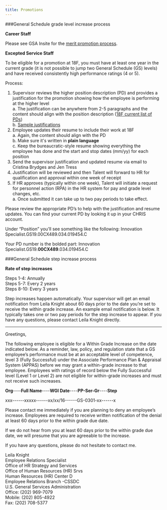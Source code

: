 ```yaml
---
title: Promotions
---
```


###General Schedule grade level increase process

**Career Staff**

Please see GSA Insite for the [merit promotion process](https://insite.gsa.gov/portal/mediaId/524673/fileName/SOP_MP_Eligibles_and_Consideration.action).

**Excepted Service Staff**

To be eligible for a promotion at 18F, you must have at least one year in the current grade (it is not possible to jump two General Schedule (GS) levels) and have received consistently high performance ratings (4 or 5).

Process:  
   1. Supervisor reviews the higher position description (PD) and provides a justification for the promotion showing how the employee is performing at the higher level  
      a. The justification can be anywhere from 2-5 paragraphs and the content should align with the position description ([18F current list of PDs](https://docs.google.com/spreadsheets/d/1VfngE9xfmBnSmMwoyVp7VhHk1n2mr1AF3KzK12Tlb5o/edit#gid=0))  
      b. [Sample justifications](https://docs.google.com/document/d/1H15tYABQzr79lnQPFIKN9jj7iGXjmQ1_mkvHh30_3q4/edit)
   2. Employee updates their resume to include their work at 18F  
      a. Again, the content should align with the PD  
      b. Make sure it's written in **plain language**  
      c. Keep the bureaucratic-style resume showing everything the employee has done and the start and stop dates (mm/yy) for each position  
   3. Send the supervisor justification and updated resume via email to Cristina Brydges and Jen Tress  
   4. Justification will be reviewed and then Talent will forward to HR for qualification and approval within one week of receipt  
   5. If HR approves (typically within one week), Talent will initiate a request for personnel action (RPA) in the HR system for pay and grade level changes, etc.  
      a. Once submitted it can take up to two pay periods to take effect.

Please review the appropriate PD’s to help with the justification and resume updates. You can find your current PD by looking it up in your CHRIS account.

Under “Position” you’ll see something like the following: Innovation Specialist.GS19.00CX489.034.019454.C

Your PD number is the bolded part: Innovation Specialist.GS19.**00CX489**.034.019454.C

###General Schedule step increase process

**Rate of step increases**

Steps 1-4:  Annually  
Steps 5-7:  Every 2 years  
Steps 8-10: Every 3 years

Step increases happen automatically. Your supervisor will get an email notification from Leila Knight about 60 days prior to the date you’re set to receive the within grade increase. An example email notification is below. It typically takes one or two pay periods for the step increase to appear. If you have any questions, please contact Leila Knight directly.

---

Greetings,

The following employee is eligible for a Within Grade Increase on the date indicated below. As a reminder, law, policy, and regulation state that a GS employee’s performance must be at an acceptable level of competence, level 3 (Fully Successful) under the Associate Performance Plan & Appraisal System (APPAS) before we may grant a within-grade increase to that employee. Employees with ratings of record below the Fully Successful level (Level 1 or Level 2) are not eligible for within-grade increases and must not receive such increases.

**Org**----**Full Name**----**WGI Date**----**PP-Ser-Gr**----**Step**

  xxx------xxxxx------xx/xx/16------GS-0301-xx------x
  
Please contact me immediately if you are planning to deny an employee’s increase. Employees are required to receive written notification of the denial at least 60 days prior to the within grade due date.
  
If we do not hear from you at least 60 days prior to the within grade due date, we will presume that you are agreeable to the increase.
  
If you have any questions, please do not hesitate to contact me.
  
Leila Knight  
Employee Relations Specialist  
Office of HR Strategy and Services  
Office of Human Resources (HR) Srvs  
Human Resources (HR) Center D  
Employee Relations Branch -CSSDC  
U.S. General Services Administration  
Office: (202) 969-7079  
Mobile: (202) 805-4922  
Fax:  (202) 708-5377  
